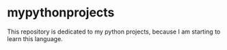 # mypythonprojects
This repository is dedicated to my python projects, because I am starting to learn this language.
